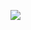 ![](笔筒.png![笔筒](https://user-images.githubusercontent.com/82360536/114508269-bd369400-9c66-11eb-990c-a4ab9597e9ee.png)
)

